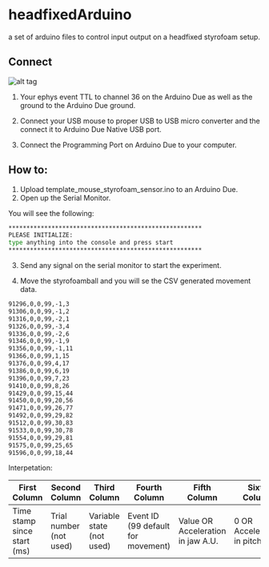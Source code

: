 # headfixedArduino
a set of arduino files to control input output on a headfixed styrofoam setup.

## Connect
![alt tag](https://www.arduino.cc/en/uploads/Guide/DueSerialPorts.jpg)

1) Your ephys event TTL to channel 36 on the Arduino Due as well as the ground to the Arduino Due ground.

2) Connect your USB mouse to proper USB to USB micro converter and the connect it to Arduino Due Native USB port.

3) Connect the Programming Port on Arduino Due to your computer.

## How to:

1) Upload template_mouse_styrofoam_sensor.ino to an Arduino Due.
2) Open up the Serial Monitor.

You will see the following:
```bash
******************************************************
PLEASE INITIALIZE:
type anything into the console and press start
******************************************************
```
3) Send any signal on the serial monitor to start the experiment.

4) Move the styrofoamball and you will se the CSV generated movement data.
```bash
91296,0,0,99,-1,3
91306,0,0,99,-1,2
91316,0,0,99,-2,1
91326,0,0,99,-3,4
91336,0,0,99,-2,6
91346,0,0,99,-1,9
91356,0,0,99,-1,11
91366,0,0,99,1,15
91376,0,0,99,4,17
91386,0,0,99,6,19
91396,0,0,99,7,23
91410,0,0,99,8,26
91429,0,0,99,15,44
91450,0,0,99,20,56
91471,0,0,99,26,77
91492,0,0,99,29,82
91512,0,0,99,30,83
91533,0,0,99,30,78
91554,0,0,99,29,81
91575,0,0,99,25,65
91596,0,0,99,18,44
```

Interpetation:

| First Column  | Second Column | Third Column |  Fourth Column |  Fifth Column | Sixth Column |
| ------------- | ------------- | ------------- | ------------- | ------------- | ------------- |
| Time stamp since start (ms)  | Trial number (not used)  | Variable state (not used)  | Event ID (99 default for movement)  | Value OR Acceleration in jaw A.U.  | 0 OR Acceleration in pitch  |

